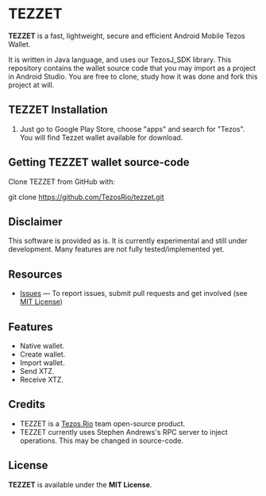 # TEZZET

**TEZZET** is a fast, lightweight, secure and efficient Android Mobile Tezos Wallet.

It is written in Java language, and uses our TezosJ_SDK library. This repository contains the wallet source code that you may import as a project in Android Studio. You are free to clone, study how it was done and fork this project at will.

## TEZZET Installation

1) Just go to Google Play Store, choose "apps" and search for "Tezos". You will find Tezzet wallet available for download.

## Getting TEZZET wallet source-code

Clone TEZZET from GitHub with:

   git clone https://github.com/TezosRio/tezzet.git

## Disclaimer

This software is provided as is. It is currently experimental and still under development.
Many features are not fully tested/implemented yet.

## Resources
- [Issues][project-issues] — To report issues, submit pull requests and get involved (see [MIT License][project-license])

## Features

- Native wallet.
- Create wallet.
- Import wallet.
- Send XTZ.
- Receive XTZ.

## Credits

- TEZZET is a [Tezos.Rio](https://tezos.rio) team open-source product.
- TEZZET currently uses Stephen Andrews's RPC server to inject operations. This may be changed in source-code.

## License

**TEZZET** is available under the **MIT License**.

[project-issues]: https://github.com/TezosRio/TEZZET/issues
[project-license]: LICENSE.md
